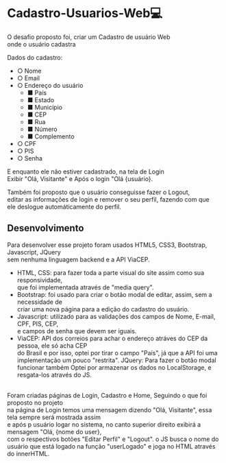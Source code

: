 # Cadastro-Usuarios-Web💻

O desafio proposto foi, criar um Cadastro de usuário Web <br />
onde o usuário cadastra <br />

Dados do cadastro:<br />
- ○ Nome <br />
- ○ Email <br />
- ○ Endereço do usuário <br />
    - ■ País <br />
    - ■ Estado <br />
    - ■ Município <br />
    - ■ CEP <br />
    - ■ Rua <br />
    - ■ Número <br />
    - ■ Complemento <br />
- ○ CPF <br />
- ○ PIS <br />
- ○ Senha <br />

E enquanto ele não estiver cadastrado, na tela de Login<br />
Exibir "Olá, Visitante" e Após o login "Olá {usuário}.

Também foi proposto que o usuário conseguisse fazer o Logout,<br />
editar as informações de login e remover o seu perfil, fazendo com que <br />
ele deslogue automáticamente do perfil.

## Desenvolvimento <br />

Para desenvolver esse projeto foram usados HTML5, CSS3, Bootstrap, Javascript, JQuery <br />
sem nenhuma linguagem backend e a API ViaCEP.<br />
- HTML, CSS: para fazer toda a parte visual do site assim como sua responsividade,<br />
que foi implementada através de "media query".
- Bootstrap: foi usado para criar o botão modal de editar, assim, sem a necessidade de <br />
criar uma nova página para a edição do cadastro do usuário.
- Javascript: utilizado para as validações dos campos de Nome, E-mail, CPF, PIS, CEP,<br />
e campos de senha que devem ser iguais.
- ViaCEP: API dos correios para achar o endereço atráves do CEP da pessoa, ele só acha CEP <br />
do Brasil e por isso, optei por tirar o campo "País", já que a API foi uma implementação um pouco "restrita".
JQuery: Para fazer o botão modal funcionar também
Optei por armazenar os dados no LocalStorage, e resgata-los através do JS.<br />
<br />
Foram criadas páginas de Login, Cadastro e Home, Seguindo o que foi proposto no projeto<br />
na página de Login temos uma mensagem dizendo "Olá, Visitante", essa tela sempre será mostrada assim<br />
e após p usuário logar no sistema, no canto superior direito exibirá a mensagem "Olá, {nome do user},<br />
com o respectivos botões "Editar Perfil" e "Logout".
o JS busca o nome do usuário que está logado na função "userLogado" e joga no HTML através do innerHTML.
